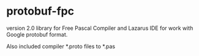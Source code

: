 # protobuf-fpc
version 2.0
library for Free Pascal Compiler and Lazarus IDE for work with Google protobuf format.

Also included compiler *.proto files to *.pas
